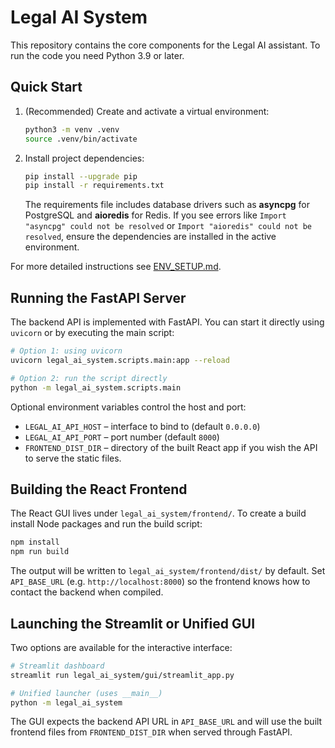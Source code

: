 # Legal AI System

This repository contains the core components for the Legal AI assistant. To run the code you need Python 3.9 or later.

## Quick Start

1. (Recommended) Create and activate a virtual environment:
   ```bash
   python3 -m venv .venv
   source .venv/bin/activate
   ```
2. Install project dependencies:
   ```bash
   pip install --upgrade pip
   pip install -r requirements.txt
   ```
   The requirements file includes database drivers such as **asyncpg** for PostgreSQL and **aioredis** for Redis. If you see errors like `Import "asyncpg" could not be resolved` or `Import "aioredis" could not be resolved`, ensure the dependencies are installed in the active environment.

For more detailed instructions see [ENV_SETUP.md](ENV_SETUP.md).

## Running the FastAPI Server

The backend API is implemented with FastAPI. You can start it directly
using `uvicorn` or by executing the main script:

```bash
# Option 1: using uvicorn
uvicorn legal_ai_system.scripts.main:app --reload

# Option 2: run the script directly
python -m legal_ai_system.scripts.main
```

Optional environment variables control the host and port:

- `LEGAL_AI_API_HOST` – interface to bind to (default `0.0.0.0`)
- `LEGAL_AI_API_PORT` – port number (default `8000`)
- `FRONTEND_DIST_DIR` – directory of the built React app if you wish the
  API to serve the static files.

## Building the React Frontend

The React GUI lives under `legal_ai_system/frontend/`. To create a build
install Node packages and run the build script:

```bash
npm install
npm run build
```

The output will be written to `legal_ai_system/frontend/dist/` by default.
Set `API_BASE_URL` (e.g. `http://localhost:8000`) so the frontend knows
how to contact the backend when compiled.

## Launching the Streamlit or Unified GUI

Two options are available for the interactive interface:

```bash
# Streamlit dashboard
streamlit run legal_ai_system/gui/streamlit_app.py

# Unified launcher (uses __main__)
python -m legal_ai_system
```

The GUI expects the backend API URL in `API_BASE_URL` and will use the
built frontend files from `FRONTEND_DIST_DIR` when served through
FastAPI.
